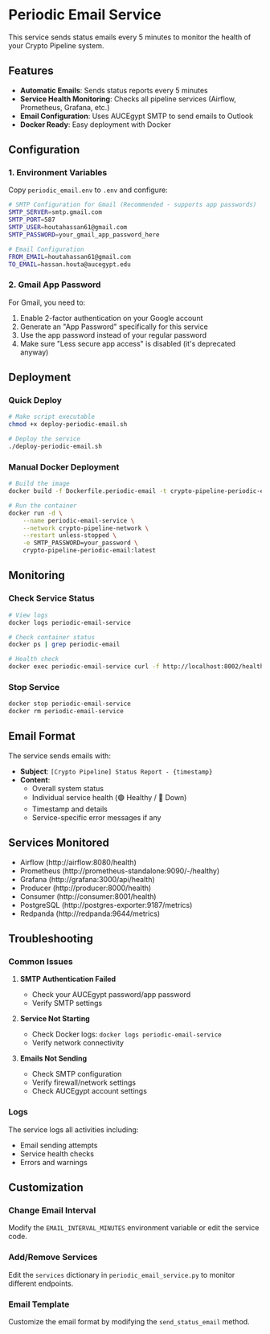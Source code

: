 # Periodic Email Service

This service sends status emails every 5 minutes to monitor the health of your Crypto Pipeline system.

## Features

- **Automatic Emails**: Sends status reports every 5 minutes
- **Service Health Monitoring**: Checks all pipeline services (Airflow, Prometheus, Grafana, etc.)
- **Email Configuration**: Uses AUCEgypt SMTP to send emails to Outlook
- **Docker Ready**: Easy deployment with Docker

## Configuration

### 1. Environment Variables

Copy `periodic_email.env` to `.env` and configure:

```bash
# SMTP Configuration for Gmail (Recommended - supports app passwords)
SMTP_SERVER=smtp.gmail.com
SMTP_PORT=587
SMTP_USER=houtahassan61@gmail.com
SMTP_PASSWORD=your_gmail_app_password_here

# Email Configuration
FROM_EMAIL=houtahassan61@gmail.com
TO_EMAIL=hassan.houta@aucegypt.edu
```

### 2. Gmail App Password

For Gmail, you need to:

1. Enable 2-factor authentication on your Google account
2. Generate an "App Password" specifically for this service
3. Use the app password instead of your regular password
4. Make sure "Less secure app access" is disabled (it's deprecated anyway)

## Deployment

### Quick Deploy

```bash
# Make script executable
chmod +x deploy-periodic-email.sh

# Deploy the service
./deploy-periodic-email.sh
```

### Manual Docker Deployment

```bash
# Build the image
docker build -f Dockerfile.periodic-email -t crypto-pipeline-periodic-email:latest .

# Run the container
docker run -d \
    --name periodic-email-service \
    --network crypto-pipeline-network \
    --restart unless-stopped \
    -e SMTP_PASSWORD=your_password \
    crypto-pipeline-periodic-email:latest
```

## Monitoring

### Check Service Status

```bash
# View logs
docker logs periodic-email-service

# Check container status
docker ps | grep periodic-email

# Health check
docker exec periodic-email-service curl -f http://localhost:8002/health
```

### Stop Service

```bash
docker stop periodic-email-service
docker rm periodic-email-service
```

## Email Format

The service sends emails with:

- **Subject**: `[Crypto Pipeline] Status Report - {timestamp}`
- **Content**:
  - Overall system status
  - Individual service health (🟢 Healthy / 🔴 Down)
  - Timestamp and details
  - Service-specific error messages if any

## Services Monitored

- Airflow (http://airflow:8080/health)
- Prometheus (http://prometheus-standalone:9090/-/healthy)
- Grafana (http://grafana:3000/api/health)
- Producer (http://producer:8000/health)
- Consumer (http://consumer:8001/health)
- PostgreSQL (http://postgres-exporter:9187/metrics)
- Redpanda (http://redpanda:9644/metrics)

## Troubleshooting

### Common Issues

1. **SMTP Authentication Failed**

   - Check your AUCEgypt password/app password
   - Verify SMTP settings

2. **Service Not Starting**

   - Check Docker logs: `docker logs periodic-email-service`
   - Verify network connectivity

3. **Emails Not Sending**

   - Check SMTP configuration
   - Verify firewall/network settings
   - Check AUCEgypt account settings

### Logs

The service logs all activities including:

- Email sending attempts
- Service health checks
- Errors and warnings

## Customization

### Change Email Interval

Modify the `EMAIL_INTERVAL_MINUTES` environment variable or edit the service code.

### Add/Remove Services

Edit the `services` dictionary in `periodic_email_service.py` to monitor different endpoints.

### Email Template

Customize the email format by modifying the `send_status_email` method.
